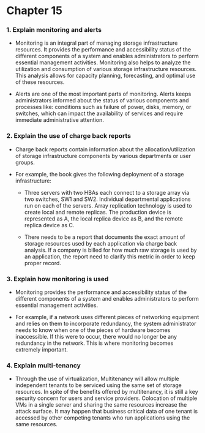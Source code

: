 # Chapter 15

### 1. Explain monitoring and alerts

- Monitoring is an integral part of managing
storage infrastructure resources. It provides the performance and
accessibility status of the different components of a system and enables administrators to
perform essential management activities. Monitoring also helps to analyze the
utilization and consumption of various storage infrastructure resources. This
analysis allows for capacity planning, forecasting, and optimal use of these
resources.

- Alerts are one of the most important parts of monitoring. Alerts keeps administrators
informed about the status of various components and processes like: conditions such as failure of power, disks, memory, or switches, which
can impact the availability of services and require immediate administrative
attention.
### 2. Explain the use of charge back reports

- Charge back reports contain information about the allocation/utilization of storage infrastructure components by various departments or user groups.

- For example, the book gives the following deployment of a storage infrastructure:
    
    - Three servers with two HBAs each connect to a storage array via two switches, SW1 and SW2. Individual departmental applications run on each of the servers. Array replication technology is used to create local and remote replicas. The production device is represented as A, the local replica device as B, and the remote replica device as C.

    - There needs to be a report that documents the exact amount of storage resources used by each application via charge back analysis. If a company is billed for how much raw storage is used by an application, the report need to clarify this metric in order to keep proper record.

### 3. Explain how monitoring is used

- Monitoring provides the performance and accessibility status of the different components of a system and enables administrators to perform essential management activities.

- For example, if a network uses different pieces of networking equipment and relies on them to incorporate redundancy, the system administrator needs to know when one of the pieces of hardware becomes inaccessible. If this were to occur, there would no longer be any redundancy in the network. This is where monitoring becomes extremely important.

### 4. Explain multi-tenancy

- Through the use of virtualization, Multitenancy will allow multiple independent tenants to be serviced using the same set of storage resources. In spite of the benefits offered by multitenancy, it is still a key security concern for users and service providers. Colocation of multiple VMs in a single server and sharing the same resources increase the attack surface. It may happen that business critical data of one tenant is accessed by other competing tenants who run applications
using the same resources.